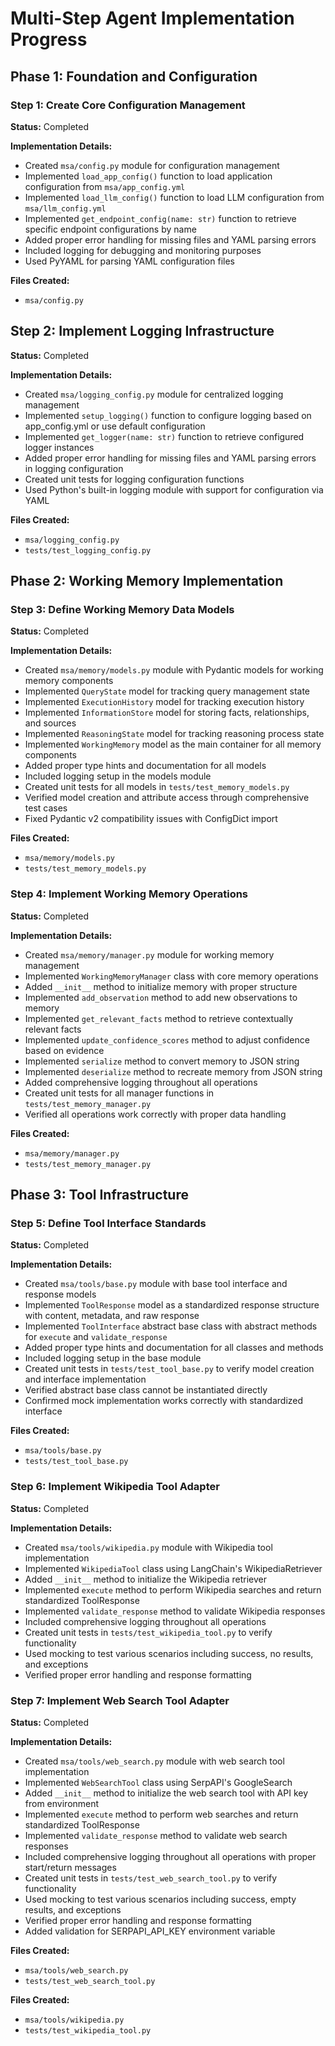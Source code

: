 # Multi-Step Agent Implementation Progress

## Phase 1: Foundation and Configuration

### Step 1: Create Core Configuration Management

**Status:** Completed

**Implementation Details:**
- Created `msa/config.py` module for configuration management
- Implemented `load_app_config()` function to load application configuration from `msa/app_config.yml`
- Implemented `load_llm_config()` function to load LLM configuration from `msa/llm_config.yml`
- Implemented `get_endpoint_config(name: str)` function to retrieve specific endpoint configurations by name
- Added proper error handling for missing files and YAML parsing errors
- Included logging for debugging and monitoring purposes
- Used PyYAML for parsing YAML configuration files

**Files Created:**
- `msa/config.py`

## Step 2: Implement Logging Infrastructure

**Status:** Completed

**Implementation Details:**
- Created `msa/logging_config.py` module for centralized logging management
- Implemented `setup_logging()` function to configure logging based on app_config.yml or use default configuration
- Implemented `get_logger(name: str)` function to retrieve configured logger instances
- Added proper error handling for missing files and YAML parsing errors in logging configuration
- Created unit tests for logging configuration functions
- Used Python's built-in logging module with support for configuration via YAML

**Files Created:**
- `msa/logging_config.py`
- `tests/test_logging_config.py`

## Phase 2: Working Memory Implementation

### Step 3: Define Working Memory Data Models

**Status:** Completed

**Implementation Details:**
- Created `msa/memory/models.py` module with Pydantic models for working memory components
- Implemented `QueryState` model for tracking query management state
- Implemented `ExecutionHistory` model for tracking execution history
- Implemented `InformationStore` model for storing facts, relationships, and sources
- Implemented `ReasoningState` model for tracking reasoning process state
- Implemented `WorkingMemory` model as the main container for all memory components
- Added proper type hints and documentation for all models
- Included logging setup in the models module
- Created unit tests for all models in `tests/test_memory_models.py`
- Verified model creation and attribute access through comprehensive test cases
- Fixed Pydantic v2 compatibility issues with ConfigDict import

**Files Created:**
- `msa/memory/models.py`
- `tests/test_memory_models.py`

### Step 4: Implement Working Memory Operations

**Status:** Completed

**Implementation Details:**
- Created `msa/memory/manager.py` module for working memory management
- Implemented `WorkingMemoryManager` class with core memory operations
- Added `__init__` method to initialize memory with proper structure
- Implemented `add_observation` method to add new observations to memory
- Implemented `get_relevant_facts` method to retrieve contextually relevant facts
- Implemented `update_confidence_scores` method to adjust confidence based on evidence
- Implemented `serialize` method to convert memory to JSON string
- Implemented `deserialize` method to recreate memory from JSON string
- Added comprehensive logging throughout all operations
- Created unit tests for all manager functions in `tests/test_memory_manager.py`
- Verified all operations work correctly with proper data handling

**Files Created:**
- `msa/memory/manager.py`
- `tests/test_memory_manager.py`

## Phase 3: Tool Infrastructure

### Step 5: Define Tool Interface Standards

**Status:** Completed

**Implementation Details:**
- Created `msa/tools/base.py` module with base tool interface and response models
- Implemented `ToolResponse` model as a standardized response structure with content, metadata, and raw response
- Implemented `ToolInterface` abstract base class with abstract methods for `execute` and `validate_response`
- Added proper type hints and documentation for all classes and methods
- Included logging setup in the base module
- Created unit tests in `tests/test_tool_base.py` to verify model creation and interface implementation
- Verified abstract base class cannot be instantiated directly
- Confirmed mock implementation works correctly with standardized interface

**Files Created:**
- `msa/tools/base.py`
- `tests/test_tool_base.py`

### Step 6: Implement Wikipedia Tool Adapter

**Status:** Completed

**Implementation Details:**
- Created `msa/tools/wikipedia.py` module with Wikipedia tool implementation
- Implemented `WikipediaTool` class using LangChain's WikipediaRetriever
- Added `__init__` method to initialize the Wikipedia retriever
- Implemented `execute` method to perform Wikipedia searches and return standardized ToolResponse
- Implemented `validate_response` method to validate Wikipedia responses
- Included comprehensive logging throughout all operations
- Created unit tests in `tests/test_wikipedia_tool.py` to verify functionality
- Used mocking to test various scenarios including success, no results, and exceptions
- Verified proper error handling and response formatting

### Step 7: Implement Web Search Tool Adapter

**Status:** Completed

**Implementation Details:**
- Created `msa/tools/web_search.py` module with web search tool implementation
- Implemented `WebSearchTool` class using SerpAPI's GoogleSearch
- Added `__init__` method to initialize the web search tool with API key from environment
- Implemented `execute` method to perform web searches and return standardized ToolResponse
- Implemented `validate_response` method to validate web search responses
- Included comprehensive logging throughout all operations with proper start/return messages
- Created unit tests in `tests/test_web_search_tool.py` to verify functionality
- Used mocking to test various scenarios including success, empty results, and exceptions
- Verified proper error handling and response formatting
- Added validation for SERPAPI_API_KEY environment variable

**Files Created:**
- `msa/tools/web_search.py`
- `tests/test_web_search_tool.py`

**Files Created:**
- `msa/tools/wikipedia.py`
- `tests/test_wikipedia_tool.py`

